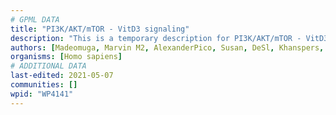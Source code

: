 ```yaml
---
# GPML DATA
title: "PI3K/AKT/mTOR - VitD3 signaling"
description: "This is a temporary description for PI3K/AKT/mTOR - VitD3 signaling"
authors: [Madeomuga, Marvin M2, AlexanderPico, Susan, DeSl, Khanspers, Egonw, MaintBot, Eweitz]
organisms: [Homo sapiens]
# ADDITIONAL DATA
last-edited: 2021-05-07
communities: []
wpid: "WP4141"
---
```

